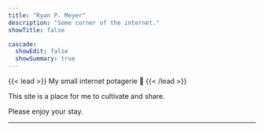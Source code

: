 ```yaml
---
title: "Ryan P. Meyer"
description: "Some corner of the internet."
showTitle: false

cascade:
  showEdit: false
  showSummary: true
---
```


{{< lead >}}
My small internet potagerie 🌱
{{< /lead >}}

This site is a place for me to cultivate and share. 

Please enjoy your stay.

---